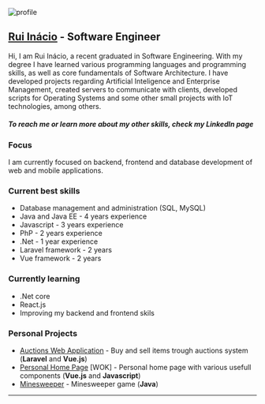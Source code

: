 
![profile](https://media-exp1.licdn.com/dms/image/C4D03AQFYOcOfyoUALA/profile-displayphoto-shrink_800_800/0/1619614915833?e=1641427200&v=beta&t=Y7Yjn-70VgocHM0fX-qLXzoeTeIxm0oSLNtu3ZC9Akg "profile")

## [Rui Inácio](https://www.linkedin.com/in/ruinacio17-21/ "LinkedIn") - Software Engineer

Hi, I am Rui Inácio, a recent graduated in Software Engineering.
With my degree I have learned various programming languages and programming skills,
as well as core fundamentals of Software Architecture.
I have developed projects regarding Artificial Inteligence and Enterprise Management, created servers to communicate with clients, developed scripts for Operating Systems and some other small projects with IoT technologies, among others.

##### To reach me or learn more about my other skills, check my LinkedIn page

### Focus
I am currently focused on backend, frontend and database development of web and mobile applications.

### Current best skills

- Database management and administration (SQL, MySQL)
- Java and Java EE - 4 years experience
- Javascript - 3 years experience
- PhP - 2 years experience
- .Net - 1 year experience
- Laravel framework - 2 years
- Vue framework - 2 years

### Currently learning

- .Net core
- React.js
- Improving my backend and frontend skils


### Personal Projects

- [Auctions Web Application](https://github.com/Rui-Inacio/auctions_laravel/ "Auctions") - Buy and sell items trough auctions system (**Laravel** and **Vue.js**)
- [Personal Home Page](https://github.com/Rui-Inacio/landing-page/ "LandingPage") [WOK] - Personal home page with various usefull components (**Vue.js** and **Javascript**)
- [Minesweeper](https://github.com/Rui-Inacio/MinesFinder/ "Minesweeper") - Minesweeper game (**Java**)
----------



